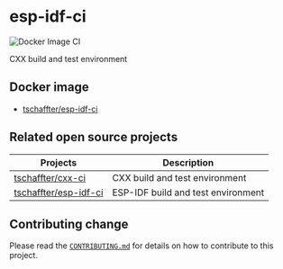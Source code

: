 # esp-idf-ci

![Docker Image CI](https://github.com/tschaffter/esp-idf-ci/workflows/Docker%20Image%20CI/badge.svg)

CXX build and test environment

## Docker image

- [tschaffter/esp-idf-ci](https://hub.docker.com/repository/docker/tschaffter/esp-idf-ci)

## Related open source projects

Projects | Description
----------|--------------|
[tschaffter/cxx-ci](https://github.com/tschaffter/cxx-ci.git) | CXX build and test environment
[tschaffter/esp-idf-ci](https://github.com/tschaffter/esp-idf-ci.git) | ESP-IDF build and test environment

## Contributing change

Please read the [`CONTRIBUTING.md`](CONTRIBUTING.md) for details on how to contribute to this project.
